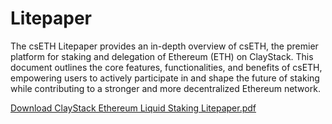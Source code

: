 # Litepaper

The csETH Litepaper provides an in-depth overview of csETH, the premier platform for staking and delegation of Ethereum (ETH) on ClayStack. This document outlines the core features, functionalities, and benefits of csETH, empowering users to actively participate in and shape the future of staking while contributing to a stronger and more decentralized Ethereum network.

<a href="/pdf/ClayStack%20Ethereum%20Liquid%20Staking%20Litepaper.pdf" target="_blank" class="pdf-link">Download ClayStack Ethereum Liquid Staking Litepaper.pdf</a>
